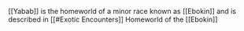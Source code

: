 [[Yabab]] is the homeworld of a minor race known as [[Ebokin]] and is described in [[#Exotic Encounters]]
Homeworld of the [[Ebokin]]
